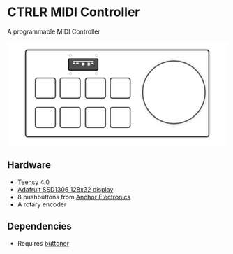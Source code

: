 # CTRLR MIDI Controller

A programmable MIDI Controller

![CTRLR](docs/ctrlr.png)

## Hardware

- [Teensy 4.0](https://www.pjrc.com/store/teensy40.html)
- [Adafruit SSD1306 128x32 display](https://www.adafruit.com/product/661)
- 8 pushbuttons from [Anchor Electronics](https://anchor-electronics.com/)
- A rotary encoder


## Dependencies

- Requires [buttoner](https://github.com/andypayne/buttoner)



